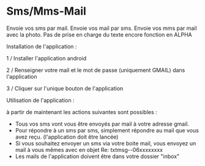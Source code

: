 # Sms/Mms-Mail
Envoie vos sms par mail.
Envoie vos mail par sms.
Envoie vos mms par mail avec la photo. Pas de prise en charge du texte encore fonction en ALPHA


Installation de l'application : 

1 / Installer l'application android

2 / Renseigner votre mail et le mot de passe (uniquement GMAIL) dans l'application

3 / Cliquer sur l'unique bouton de l'application

Utilisation de l'application :

à partir de maintenant les actions suivantes sont possibles :
   - Tous vos sms vont vous être envoyés par mail à votre adresse gmail.
   - Pour répondre à un sms par sms, simplement répondre au mail que vous avez reçu. (l'application doit être lancée)
   - Si vous souhaitez envoyer un sms via votre boite mail, vous envoyez un mail à vous mêmes avec en objet Re: txtmsg--06xxxxxxxx
   - Les mails de l'application doivent être dans votre dossier "inbox"
